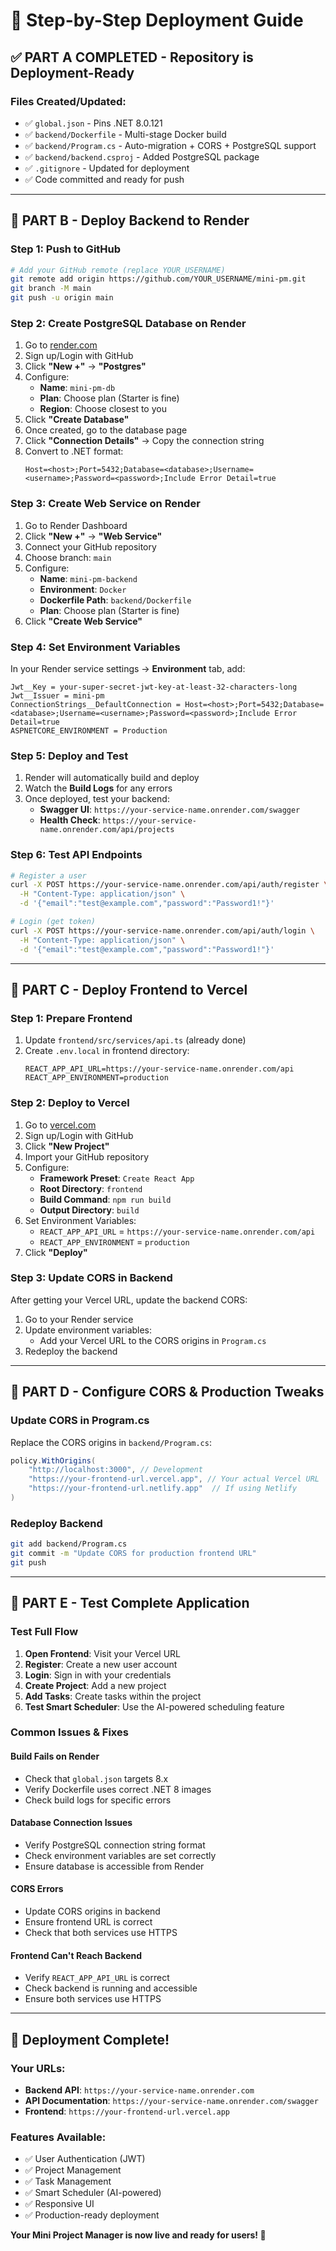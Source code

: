# 🚀 **Step-by-Step Deployment Guide**

## ✅ **PART A COMPLETED - Repository is Deployment-Ready**

### **Files Created/Updated:**
- ✅ `global.json` - Pins .NET 8.0.121
- ✅ `backend/Dockerfile` - Multi-stage Docker build
- ✅ `backend/Program.cs` - Auto-migration + CORS + PostgreSQL support
- ✅ `backend/backend.csproj` - Added PostgreSQL package
- ✅ `.gitignore` - Updated for deployment
- ✅ Code committed and ready for push

---

## 🎯 **PART B - Deploy Backend to Render**

### **Step 1: Push to GitHub**
```bash
# Add your GitHub remote (replace YOUR_USERNAME)
git remote add origin https://github.com/YOUR_USERNAME/mini-pm.git
git branch -M main
git push -u origin main
```

### **Step 2: Create PostgreSQL Database on Render**
1. Go to [render.com](https://render.com)
2. Sign up/Login with GitHub
3. Click **"New +"** → **"Postgres"**
4. Configure:
   - **Name**: `mini-pm-db`
   - **Plan**: Choose plan (Starter is fine)
   - **Region**: Choose closest to you
5. Click **"Create Database"**
6. Once created, go to the database page
7. Click **"Connection Details"** → Copy the connection string
8. Convert to .NET format:
   ```
   Host=<host>;Port=5432;Database=<database>;Username=<username>;Password=<password>;Include Error Detail=true
   ```

### **Step 3: Create Web Service on Render**
1. Go to Render Dashboard
2. Click **"New +"** → **"Web Service"**
3. Connect your GitHub repository
4. Choose branch: `main`
5. Configure:
   - **Name**: `mini-pm-backend`
   - **Environment**: `Docker`
   - **Dockerfile Path**: `backend/Dockerfile`
   - **Plan**: Choose plan (Starter is fine)
6. Click **"Create Web Service"**

### **Step 4: Set Environment Variables**
In your Render service settings → **Environment** tab, add:

```
Jwt__Key = your-super-secret-jwt-key-at-least-32-characters-long
Jwt__Issuer = mini-pm
ConnectionStrings__DefaultConnection = Host=<host>;Port=5432;Database=<database>;Username=<username>;Password=<password>;Include Error Detail=true
ASPNETCORE_ENVIRONMENT = Production
```

### **Step 5: Deploy and Test**
1. Render will automatically build and deploy
2. Watch the **Build Logs** for any errors
3. Once deployed, test your backend:
   - **Swagger UI**: `https://your-service-name.onrender.com/swagger`
   - **Health Check**: `https://your-service-name.onrender.com/api/projects`

### **Step 6: Test API Endpoints**
```bash
# Register a user
curl -X POST https://your-service-name.onrender.com/api/auth/register \
  -H "Content-Type: application/json" \
  -d '{"email":"test@example.com","password":"Password1!"}'

# Login (get token)
curl -X POST https://your-service-name.onrender.com/api/auth/login \
  -H "Content-Type: application/json" \
  -d '{"email":"test@example.com","password":"Password1!"}'
```

---

## 🎨 **PART C - Deploy Frontend to Vercel**

### **Step 1: Prepare Frontend**
1. Update `frontend/src/services/api.ts` (already done)
2. Create `.env.local` in frontend directory:
   ```
   REACT_APP_API_URL=https://your-service-name.onrender.com/api
   REACT_APP_ENVIRONMENT=production
   ```

### **Step 2: Deploy to Vercel**
1. Go to [vercel.com](https://vercel.com)
2. Sign up/Login with GitHub
3. Click **"New Project"**
4. Import your GitHub repository
5. Configure:
   - **Framework Preset**: `Create React App`
   - **Root Directory**: `frontend`
   - **Build Command**: `npm run build`
   - **Output Directory**: `build`
6. Set Environment Variables:
   - `REACT_APP_API_URL` = `https://your-service-name.onrender.com/api`
   - `REACT_APP_ENVIRONMENT` = `production`
7. Click **"Deploy"**

### **Step 3: Update CORS in Backend**
After getting your Vercel URL, update the backend CORS:
1. Go to your Render service
2. Update environment variables:
   - Add your Vercel URL to the CORS origins in `Program.cs`
3. Redeploy the backend

---

## 🔧 **PART D - Configure CORS & Production Tweaks**

### **Update CORS in Program.cs**
Replace the CORS origins in `backend/Program.cs`:
```csharp
policy.WithOrigins(
    "http://localhost:3000", // Development
    "https://your-frontend-url.vercel.app", // Your actual Vercel URL
    "https://your-frontend-url.netlify.app"  // If using Netlify
)
```

### **Redeploy Backend**
```bash
git add backend/Program.cs
git commit -m "Update CORS for production frontend URL"
git push
```

---

## 🧪 **PART E - Test Complete Application**

### **Test Full Flow**
1. **Open Frontend**: Visit your Vercel URL
2. **Register**: Create a new user account
3. **Login**: Sign in with your credentials
4. **Create Project**: Add a new project
5. **Add Tasks**: Create tasks within the project
6. **Test Smart Scheduler**: Use the AI-powered scheduling feature

### **Common Issues & Fixes**

#### **Build Fails on Render**
- Check that `global.json` targets 8.x
- Verify Dockerfile uses correct .NET 8 images
- Check build logs for specific errors

#### **Database Connection Issues**
- Verify PostgreSQL connection string format
- Check environment variables are set correctly
- Ensure database is accessible from Render

#### **CORS Errors**
- Update CORS origins in backend
- Ensure frontend URL is correct
- Check that both services use HTTPS

#### **Frontend Can't Reach Backend**
- Verify `REACT_APP_API_URL` is correct
- Check backend is running and accessible
- Ensure both services use HTTPS

---

## 🎉 **Deployment Complete!**

### **Your URLs:**
- **Backend API**: `https://your-service-name.onrender.com`
- **API Documentation**: `https://your-service-name.onrender.com/swagger`
- **Frontend**: `https://your-frontend-url.vercel.app`

### **Features Available:**
- ✅ User Authentication (JWT)
- ✅ Project Management
- ✅ Task Management
- ✅ Smart Scheduler (AI-powered)
- ✅ Responsive UI
- ✅ Production-ready deployment

**Your Mini Project Manager is now live and ready for users! 🚀**
